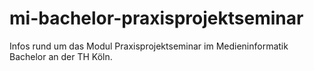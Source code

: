 # mi-bachelor-praxisprojektseminar
Infos rund um das Modul Praxisprojektseminar im Medieninformatik Bachelor an der TH Köln.
